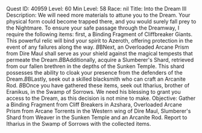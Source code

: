 Quest ID: 40959
Level: 60
Min Level: 58
Race: nil
Title: Into the Dream III
Description: We will need more materials to attune you to the Dream. Your physical form could become trapped there, and you would surely fall prey to the Nightmare. To ensure your safe passage through the Dreamway, I require the following items: first, a Binding Fragment of Cliffbreaker Giants. This powerful relic will bind your spirit to Azeroth, offering protection in the event of any failures along the way. $B$BNext, an Overloaded Arcane Prism from Dire Maul shall serve as your shield against the magical tempests that permeate the Dream.$B$BAdditionally, acquire a Slumberer's Shard, retrieved from our fallen brethren in the depths of the Sunken Temple. This shard possesses the ability to cloak your presence from the defenders of the Dream.$B$BLastly, seek out a skilled blacksmith who can craft an Arcanite Rod. $B$BOnce you have gathered these items, seek out Itharius, brother of Eranikus, in the Swamp of Sorrows. We need his blessing to grant you access to the Dream, as this decision is not mine to make.
Objective: Gather a Binding Fragment from Cliff Breakers in Azshara, Overloaded Arcane Prism from Arcane Torrents in the Western wing of Dire Maul, Slumberer's Shard from Weaver in the Sunken Temple and an Arcanite Rod. Report to Itharius in the Swamp of Sorrows with the collected items.

